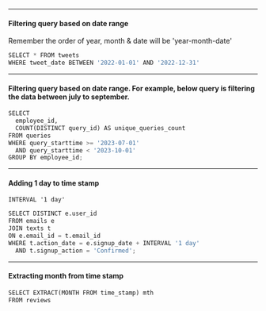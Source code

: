 ------------------------------------------------
#### Filtering query based on date range
Remember the order of year, month & date will be 'year-month-date'
```python
SELECT * FROM tweets
WHERE tweet_date BETWEEN '2022-01-01' AND '2022-12-31'
```
------------------------------------------------
#### Filtering query based on date range. For example, below query is filtering the data between july to september.
```python
SELECT
  employee_id,
  COUNT(DISTINCT query_id) AS unique_queries_count
FROM queries
WHERE query_starttime >= '2023-07-01'
  AND query_starttime < '2023-10-01'
GROUP BY employee_id;
```
------------------------------------------------
#### Adding 1 day to time stamp
`INTERVAL '1 day'`
```python
SELECT DISTINCT e.user_id
FROM emails e
JOIN texts t
ON e.email_id = t.email_id
WHERE t.action_date = e.signup_date + INTERVAL '1 day'
  AND t.signup_action = 'Confirmed';
```
------------------------------------------------
#### Extracting month from time stamp
```python
SELECT EXTRACT(MONTH FROM time_stamp) mth
FROM reviews
```
